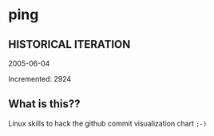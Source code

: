 # ping

## HISTORICAL ITERATION
2005-06-04

Incremented: 2924

## What is this?? 
Linux skills to hack the github commit visualization chart `;-)`
